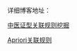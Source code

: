 详细博客地址：         

[中医证型关联规则挖掘](http://www.dydpg.com/2018/08/16/%E4%B8%AD%E5%8C%BB%E8%AF%81%E5%9E%8B%E5%85%B3%E8%81%94%E8%A7%84%E5%88%99%E6%8C%96%E6%8E%98/)              

[Apriori关联规则](http://www.dydpg.com/2018/06/17/%E5%85%B3%E8%81%94%E8%A7%84%E5%88%99/#more)            

 



